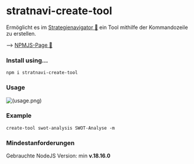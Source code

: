 # stratnavi-create-tool
Ermöglicht es im [Strategienavigator :link:](https://github.com/ricom/strategienavigator-frontend) ein Tool mithilfe der Kommandozeile zu erstellen.

--> [NPMJS-Page :link:](https://www.npmjs.com/package/stratnavi-create-tool)

### Install using...
```shell
npm i stratnavi-create-tool
```

### Usage
![(usage.png)](https://github.com/nic-schi/stratnavi-create-tool/blob/main/resources/usage.png)

### Example
```shell
create-tool swot-analysis SWOT-Analyse -m
```

### Mindestanforderungen
Gebrauchte NodeJS Version: min **v.18.16.0**
